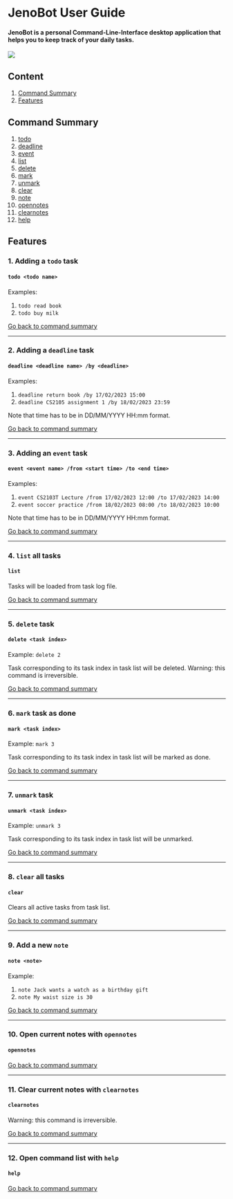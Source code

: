 # JenoBot User Guide

#### JenoBot is a personal Command-Line-Interface desktop application that helps you to keep track of your daily tasks.

![](Ui.png)

## Content
1. [Command Summary](https://github.com/afiqzu/ip#command-summary)
2. [Features](https://github.com/afiqzu/ip#features)

## Command Summary

1. [todo](https://github.com/afiqzu/ip#1-adding-a-todo-task)
2. [deadline](https://github.com/afiqzu/ip#2-adding-a-deadline-task)
3. [event](https://github.com/afiqzu/ip#3-adding-an-event-task)
4. [list](https://github.com/afiqzu/ip#4-list-all-tasks)
5. [delete](https://github.com/afiqzu/ip#5-delete-task)
6. [mark](https://github.com/afiqzu/ip#6-mark-task-as-done)
7. [unmark](https://github.com/afiqzu/ip#7-unmark-task)
8. [clear](https://github.com/afiqzu/ip#8-clear-all-tasks)
9. [note](https://github.com/afiqzu/ip#9-add-a-new-note)
10. [opennotes](https://github.com/afiqzu/ip#10-open-current-notes-with-opennotes)
11. [clearnotes](https://github.com/afiqzu/ip#11-clear-current-notes-with-clearnotes)
12. [help](https://github.com/afiqzu/ip#12-open-command-list-with-help)


## Features

### 1. Adding a `todo` task
#### `todo <todo name>`
Examples:
1. `todo read book`
2. `todo buy milk`

[Go back to command summary](https://github.com/afiqzu/ip#command-summary)

-------------------
### 2. Adding a `deadline` task
#### `deadline <deadline name> /by <deadline>`
Examples:
1. `deadline return book /by 17/02/2023 15:00`
2. `deadline CS2105 assignment 1 /by 18/02/2023 23:59`

Note that time has to be in DD/MM/YYYY HH:mm format.

[Go back to command summary](https://github.com/afiqzu/ip#command-summary)

-------------------
### 3. Adding an `event` task
#### `event <event name> /from <start time> /to <end time>`
Examples:
1. `event CS2103T Lecture /from 17/02/2023 12:00 /to 17/02/2023 14:00`
2. `event soccer practice /from 18/02/2023 08:00 /to 18/02/2023 10:00`

Note that time has to be in DD/MM/YYYY HH:mm format.

[Go back to command summary](https://github.com/afiqzu/ip#command-summary)

-------------------
### 4. `list` all tasks
#### `list`
Tasks will be loaded from task log file.

[Go back to command summary](https://github.com/afiqzu/ip#command-summary)

-------------------
### 5. `delete` task
#### `delete <task index>`
Example:
`delete 2`

Task corresponding to its task index in task list will be deleted.
Warning: this command is irreversible.

[Go back to command summary](https://github.com/afiqzu/ip#command-summary)

-------------------
### 6. `mark` task as done
#### `mark <task index>`
Example:
`mark 3`

Task corresponding to its task index in task list will be marked as done.

[Go back to command summary](https://github.com/afiqzu/ip#command-summary)

-------------------
### 7. `unmark` task
#### `unmark <task index>`
Example:
`unmark 3`

Task corresponding to its task index in task list will be unmarked.

[Go back to command summary](https://github.com/afiqzu/ip#command-summary)

-------------------
### 8. `clear` all tasks
#### `clear`

Clears all active tasks from task list.

[Go back to command summary](https://github.com/afiqzu/ip#command-summary)

-------------------
### 9. Add a new `note`
#### `note <note>`
Example:
1. `note Jack wants a watch as a birthday gift`
2. `note My waist size is 30`

[Go back to command summary](https://github.com/afiqzu/ip#command-summary)

-------------------
### 10. Open current notes with `opennotes`
#### `opennotes`

[Go back to command summary](https://github.com/afiqzu/ip#command-summary)

-------------------
### 11. Clear current notes with `clearnotes`
#### `clearnotes`

Warning: this command is irreversible.

[Go back to command summary](https://github.com/afiqzu/ip#command-summary)

-------------------
### 12. Open command list with `help`
#### `help`

[Go back to command summary](https://github.com/afiqzu/ip#command-summary)

